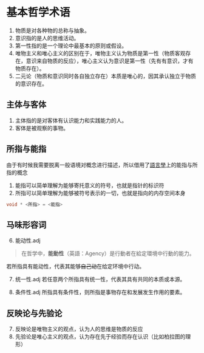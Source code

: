# 基本哲学术语
1. 物质是对各种物的总称与抽象。
2. 意识指的是人的思维活动。
3. 第一性指的是一个理论中最基本的原则或假设。
4. 唯物主义和唯心主义的区别在于，唯物主义认为物质是第一性（物质客观存在，意识来自物质的反应），唯心主义认为意识是第一性（先有有意识，才有物质存在）。
5. 二元论（物质和意识同时各自独立存在）本质是唯心的，因其承认独立于物质的意识存在。 

## 主体与客体
1. 主体指的是对客体有认识能力和实践能力的人。
2. 客体是被观察的事物。

## 所指与能指
由于有时候我需要脱离一般语境对概念进行描述，所以借用了[語言學](https://zh.m.wikipedia.org/wiki/%E8%AF%AD%E8%A8%80%E5%AD%A6 "語言學")上的能指与所指的概念

1. 能指可以简单理解为能够寄托意义的符号，也就是指针的标识符
2. 所指可以简单理解为能够被符号表示的一切，也就是指向的内存空间本身

```c
void * <所指> = <能指>
```

## 马味形容词
6. 能动性.adj
> 在哲学中，**能動性**（英語：Agency）是行動者在給定環境中行動的能力。

若所指具有能动性，代表其能够~~自己动~~在给定环境中行动。

7. 统一性.adj
若任意两个所指具有统一性，代表其具有共同的本质或本源。

8. 条件性.adj
所指具有条件性，则所指是事物存在和发展发生作用的要素。

## 反映论与先验论
7. 反映论是唯物主义的观点，认为人的思维是物质的反应
8. 先验论是唯心主义的观点，认为存在先于经验而存在认识（比如柏拉图的理形）